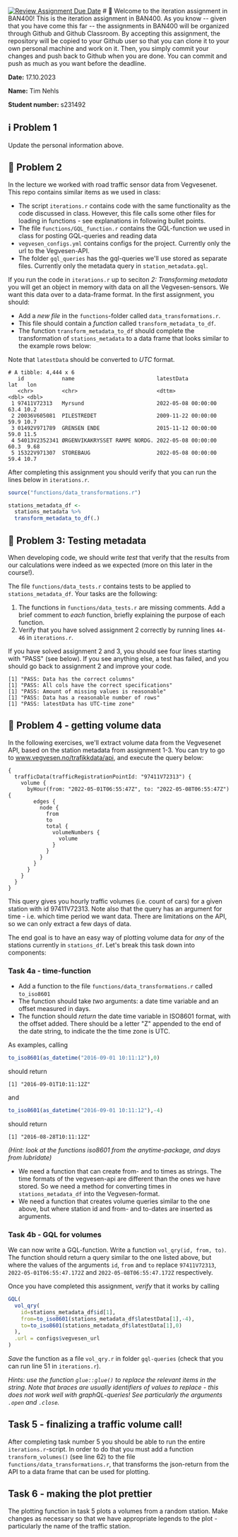 [![Review Assignment Due Date](https://classroom.github.com/assets/deadline-readme-button-24ddc0f5d75046c5622901739e7c5dd533143b0c8e959d652212380cedb1ea36.svg)](https://classroom.github.com/a/mJpP5ERB) \# :wave: Welcome to the iteration assignment in BAN400! This is the iteration assignment in BAN400. As you know -- given that you have come this far -- the assignments in BAN400 will be organized through Github and Github Classroom. By accepting this assignment, the repository will be copied to your Github user so that you can clone it to your own personal machine and work on it. Then, you simply commit your changes and push back to Github when you are done. You can commit and push as much as you want before the deadline.

**Date:** 17.10.2023

**Name:** Tim Nehls

**Student number:** s231492

## :information_source: Problem 1

Update the personal information above.

## :milky_way: Problem 2

In the lecture we worked with road traffic sensor data from Vegvesenet. This repo contains similar items as we used in class:

-   The script `iterations.r` contains code with the same functionality as the code discussed in class. However, this file calls some other files for loading in functions - see explanations in following bullet points.
-   The file `functions/GQL_function.r` contains the GQL-function we used in class for posting GQL-queries and reading data
-   `vegvesen_configs.yml` contains configs for the project. Currently only the url to the Vegvesen-API.
-   The folder `gql_queries` has the gql-queries we'll use stored as separate files. Currently only the metadata query in `station_metadata.gql`.

If you run the code in `iterations.r` up to seciton *2: Transforming metadata* you will get an object in memory with data on all the Vegvesen-sensors. We want this data over to a data-frame format. In the first assignment, you should:

-   Add a *new file* in the `functions`-folder called `data_transformations.r`.
-   This file should contain a *function* called `transform_metadata_to_df`.
-   The function `transform_metadata_to_df` should complete the transformation of `stations_metadata` to a data frame that looks similar to the example rows below:

Note that `latestData` should be converted to *UTC* format.

```         
# A tibble: 4,444 x 6
   id            name                          latestData            lat   lon
   <chr>         <chr>                         <dttm>              <dbl> <dbl>
 1 97411V72313   Myrsund                       2022-05-08 00:00:00  63.4 10.2 
 2 20036V605081  PILESTREDET                   2009-11-22 00:00:00  59.9 10.7 
 3 01492V971789  GRENSEN ENDE                  2015-11-12 00:00:00  59.0 11.5 
 4 54013V2352341 ØRGENVIKAKRYSSET RAMPE NORDG. 2022-05-08 00:00:00  60.3  9.68
 5 15322V971307  STOREBAUG                     2022-05-08 00:00:00  59.4 10.7 
```

After completing this assignment you should verify that you can run the lines below in `iterations.r`.

``` r
source("functions/data_transformations.r")

stations_metadata_df <- 
  stations_metadata %>% 
  transform_metadata_to_df(.)
```

## :milky_way: Problem 3: Testing metadata

When developing code, we should write *test* that verify that the results from our calculations were indeed as we expected (more on this later in the course!).

The file `functions/data_tests.r` contains tests to be applied to `stations_metadata_df`. Your tasks are the following:

1.  The functions in `functions/data_tests.r` are missing comments. Add a brief comment to *each* function, briefly explaining the purpose of each function.
2.  Verify that you have solved assignment 2 correctly by running lines `44-46` in `iterations.r`.

If you have solved assignment 2 and 3, you should see four lines starting with "PASS" (see below). If you see anything else, a test has failed, and you should go back to assignment 2 and improve your code.

```         
[1] "PASS: Data has the correct columns"
[1] "PASS: All cols have the correct specifications"
[1] "PASS: Amount of missing values is reasonable"
[1] "PASS: Data has a reasonable number of rows"
[1] "PASS: latestData has UTC-time zone"
```

## :car: Problem 4 - getting volume data

In the following exercises, we'll extract volume data from the Vegvesenet API, based on the station metadata from assignment 1-3. You can try to go to www.vegvesen.no/trafikkdata/api, and execute the query below:

```         
{
  trafficData(trafficRegistrationPointId: "97411V72313") {
    volume {
      byHour(from: "2022-05-01T06:55:47Z", to: "2022-05-08T06:55:47Z") {
        edges {
          node {
            from
            to
            total {
              volumeNumbers {
                volume
              }
            }
          }
        }
      }
    }
  }
}
```

This query gives you hourly traffic volumes (i.e. count of cars) for a given station with id 97411V72313. Note also that the query has an argument for time - i.e. which time period we want data. There are limitations on the API, so we can only extract a few days of data.

The end goal is to have an easy way of plotting volume data for *any* of the stations currently in `stations_df`. Let's break this task down into components:

### Task 4a - time-function

-   Add a function to the file `functions/data_transformations.r` called `to_iso8601`
-   The function should take *two* arguments: a date time variable and an offset measured in days.
-   The function should *return* the date time variable in ISO8601 format, with the offset added. There should be a letter "Z" appended to the end of the date string, to indicate the the time zone is UTC.

As examples, calling

``` r
to_iso8601(as_datetime("2016-09-01 10:11:12"),0)
```

should return

```         
[1] "2016-09-01T10:11:12Z"
```

and

``` r
to_iso8601(as_datetime("2016-09-01 10:11:12"),-4)
```

should return

```         
[1] "2016-08-28T10:11:12Z"
```

*(Hint: look at the functions iso8601 from the anytime-package, and days from lubridate)*

-   We need a function that can create from- and to times as strings. The time formats of the vegvesen-api are different than the ones we have stored. So we need a method for converting times in `stations_metadata_df` into the Vegvesen-format.
-   We need a function that creates volume queries similar to the one above, but where station id and from- and to-dates are inserted as arguments.

### Task 4b - GQL for volumes

We can now write a GQL-function. Write a function `vol_qry(id, from, to)`. The function should return a query similar to the one listed above, but where the values of the arguments `id`, `from` and `to` replace `97411V72313`, `2022-05-01T06:55:47.172Z` and `2022-05-08T06:55:47.172Z` respectively.

Once you have completed this assignment, *verify* that it works by calling

``` r
GQL(
  vol_qry(
    id=stations_metadata_df$id[1], 
    from=to_iso8601(stations_metadata_df$latestData[1],-4),
    to=to_iso8601(stations_metadata_df$latestData[1],0)
  ),
  .url = configs$vegvesen_url
)
```

*Save* the function as a file `vol_qry.r` in folder `gql-queries` (check that you can run line 51 in `iterations.r`).

*Hints: use the function `glue::glue()` to replace the relevant items in the string. Note that braces are usually identifiers of values to replace - this does not work well with graphQL-queries! See particularly the arguments `.open` and `.close`.*

## Task 5 - finalizing a traffic volume call!

After completing task number 5 you should be able to run the entire `iterations.r`-script. In order to do that you must add a function `transform_volumes()` (see line 62) to the file `functions/data_transformations.r`, that transforms the json-return from the API to a data frame that can be used for plotting.

## Task 6 - making the plot prettier

The plotting function in task 5 plots a volumes from a random station. Make changes as necessary so that we have appropriate legends to the plot - particularly the name of the traffic station.
